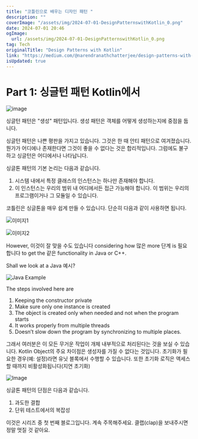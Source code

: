 ```yaml
---
title: "코틀린으로 배우는 디자인 패턴 "
description: ""
coverImage: "/assets/img/2024-07-01-DesignPatternswithKotlin_0.png"
date: 2024-07-01 20:46
ogImage:
  url: /assets/img/2024-07-01-DesignPatternswithKotlin_0.png
tag: Tech
originalTitle: "Design Patterns with Kotlin"
link: "https://medium.com/@narendranathchatterjee/design-patterns-with-kotlin-15bbbaf3f699"
isUpdated: true
---
```


# Part 1: 싱글턴 패턴 Kotlin에서

![image](/assets/img/2024-07-01-DesignPatternswithKotlin_0.png)

싱글턴 패턴은 "생성" 패턴입니다.
생성 패턴은 객체를 어떻게 생성하는지에 중점을 둡니다.

싱글턴 패턴은 나쁜 평판을 가지고 있습니다. 그것은 한 때 안티 패턴으로 여겨졌습니다. 뭔가가 어디에나 존재한다면 그것이 좋을 수 없다는 것은 합리적입니다. 그럼에도 불구하고 싱글턴은 어디에서나 나타납니다.

<!-- cozy-coder - 수평 -->

<ins class="adsbygoogle"
     style="display:block"
     data-ad-client="ca-pub-4877378276818686"
     data-ad-slot="1107185301"
     data-ad-format="auto"
     data-full-width-responsive="true"></ins>

<script>
     (adsbygoogle = window.adsbygoogle || []).push({});
</script>

싱글톤 패턴의 기본 논리는 다음과 같습니다.

1. 시스템 내에서 특정 클래스의 인스턴스는 하나만 존재해야 합니다.
2. 이 인스턴스는 우리의 범위 내 어디에서든 접근 가능해야 합니다. 이 범위는 우리의 프로그램이거나 그 모듈일 수 있습니다.

코틀린은 싱글톤을 매우 쉽게 만들 수 있습니다. 단순히 다음과 같이 사용하면 됩니다.

![이미지1](/assets/img/2024-07-01-DesignPatternswithKotlin_1.png)

![이미지2](/assets/img/2024-07-01-DesignPatternswithKotlin_2.png)

<!-- cozy-coder - 수평 -->

<ins class="adsbygoogle"
     style="display:block"
     data-ad-client="ca-pub-4877378276818686"
     data-ad-slot="1107185301"
     data-ad-format="auto"
     data-full-width-responsive="true"></ins>

<script>
     (adsbygoogle = window.adsbygoogle || []).push({});
</script>

However, 이것이 잘 맞을 수도 있습니다 considering how 많은 more 단계 is 필요합니다 to get the 같은 functionality in Java or C++.

Shall we look at a Java 예시?

![Java Example](/assets/img/2024-07-01-DesignPatternswithKotlin_3.png)

The steps involved here are

1. Keeping the constructor private
2. Make sure only one instance is created
3. The object is created only when needed and not when the program starts
4. It works properly from multiple threads
5. Doesn’t slow down the program by synchronizing to multiple places.

<!-- cozy-coder - 수평 -->

<ins class="adsbygoogle"
     style="display:block"
     data-ad-client="ca-pub-4877378276818686"
     data-ad-slot="1107185301"
     data-ad-format="auto"
     data-full-width-responsive="true"></ins>

<script>
     (adsbygoogle = window.adsbygoogle || []).push({});
</script>

그래서 여러분은 이 모든 무거운 작업이 개체 내부적으로 처리된다는 것을 보실 수 있습니다.
Kotlin Object의 주요 차이점은 생성자를 가질 수 없다는 것입니다.
초기화가 필요한 경우(예: 설정)라면 유닛 블록에서 수행할 수 있습니다.
또한 초기화 로직은 액세스할 때까지 비활성화됩니다(지연 초기화)

![Image](https://miro.medium.com/v2/resize:fit:400/0*E3zEnI5Wmxys1sKh.gif)

싱글톤 패턴의 단점은 다음과 같습니다.

1. 과도한 결합
2. 단위 테스트에서의 복잡성

이것은 시리즈 중 첫 번째 블로그입니다. 계속 주목해주세요.
클랩(clap)을 보내주시면 정말 멋질 것 같아요.
